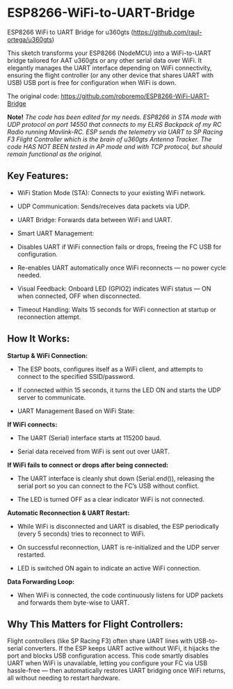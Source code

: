 # ESP8266-WiFi-to-UART-Bridge
ESP8266 WiFi to UART Bridge for u360gts (https://github.com/raul-ortega/u360gts)

This sketch transforms your ESP8266 (NodeMCU) into a WiFi-to-UART bridge tailored for AAT u360gts or any other serial data over WiFi. It elegantly manages the UART interface depending on WiFi connectivity, ensuring the flight controller (or any other device that shares UART with USB) USB port is free for configuration when WiFi is down.

The original code: https://github.com/roboremo/ESP8266-WiFi-UART-Bridge


**Note!** *The code has been edited for my needs. ESP8266 in STA mode with UDP protocol on port 14550 that connects to my ELRS Backpack of my RC Radio running Mavlink-RC. ESP sends the telemetry via UART to SP Racing F3 Flight Controller which is the brain of u360gts Antenna Tracker. 
The code HAS NOT BEEN tested in AP mode and with TCP protocol, but should remain functional as the original.* 


## Key Features:
* WiFi Station Mode (STA): Connects to your existing WiFi network.

* UDP Communication: Sends/receives data packets via UDP.

* UART Bridge: Forwards data between WiFi and UART.

* Smart UART Management:

* Disables UART if WiFi connection fails or drops, freeing the FC USB for configuration.

* Re-enables UART automatically once WiFi reconnects — no power cycle needed.

* Visual Feedback: Onboard LED (GPIO2) indicates WiFi status — ON when connected, OFF when disconnected.

* Timeout Handling: Waits 15 seconds for WiFi connection at startup or reconnection attempt.

## How It Works:
**Startup & WiFi Connection:**

* The ESP boots, configures itself as a WiFi client, and attempts to connect to the specified SSID/password.

* If connected within 15 seconds, it turns the LED ON and starts the UDP server to communicate.

* UART Management Based on WiFi State:

**If WiFi connects:**

* The UART (Serial) interface starts at 115200 baud.

* Serial data received from WiFi is sent out over UART.

**If WiFi fails to connect or drops after being connected:**

* The UART interface is cleanly shut down (Serial.end()), releasing the serial port so you can connect to the FC’s USB without conflict.

* The LED is turned OFF as a clear indicator WiFi is not connected.

**Automatic Reconnection & UART Restart:**

* While WiFi is disconnected and UART is disabled, the ESP periodically (every 5 seconds) tries to reconnect to WiFi.

* On successful reconnection, UART is re-initialized and the UDP server restarted.

* LED is switched ON again to indicate an active WiFi connection.

**Data Forwarding Loop:**

* When WiFi is connected, the code continuously listens for UDP packets and forwards them byte-wise to UART.

## Why This Matters for Flight Controllers:
Flight controllers (like SP Racing F3) often share UART lines with USB-to-serial converters. If the ESP keeps UART active without WiFi, it hijacks the port and blocks USB configuration access. This code smartly disables UART when WiFi is unavailable, letting you configure your FC via USB hassle-free — then automatically restores UART bridging once WiFi returns, all without needing to restart hardware.


